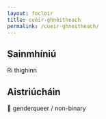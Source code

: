 ```yaml
---
layout: focloir
title: cuèir-ghnèitheach
permalink: /cueir-ghneitheach/
---
```


## Sainmhíniú

Ri thighinn

## Aistriúcháin

&#x1f3f4;&#xe0067;&#xe0062;&#xe0065;&#xe006e;&#xe0067;&#xe007f; genderqueer / non-binary
